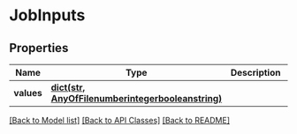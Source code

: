 # JobInputs

## Properties
| Name       | Type                                                                                         | Description | Notes |
| ---------- | -------------------------------------------------------------------------------------------- | ----------- | ----- |
| **values** | [**dict(str, AnyOfFilenumberintegerbooleanstring)**](AnyOfFilenumberintegerbooleanstring.md) |             |

[[Back to Model list]](../README.md#documentation-for-models) [[Back to API Classes]](../README.md#documentation-for-api-classes) [[Back to README]](../README.md)

